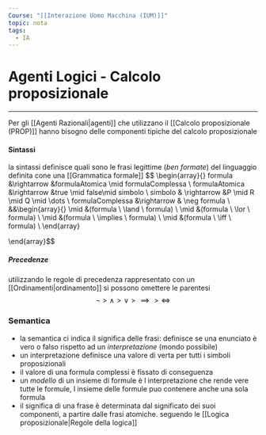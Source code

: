 ```yaml
---
Course: "[[Interazione Uomo Macchina (IUM)]]"
topic: nota
tags:
  - IA
---
```


# Agenti Logici - Calcolo proposizionale
---
Per gli [[Agenti Razionali|agenti]] che utilizzano il [[Calcolo proposizionale (PROP)]]  hanno bisogno delle componenti tipiche del calcolo proposizionale

#### Sintassi
la sintassi definisce quali sono le frasi legittime (_ben formate_) del linguaggio definita cone una [[Grammatica formale]]
$$
\begin{array}{}
formula &\rightarrow &formulaAtomica \mid formulaComplessa \\
formulaAtomica &\rightarrow &true \mid false\mid simbolo \\
simbolo & \rightarrow &P \mid R \mid Q \mid \dots \\
formulaComplessa &\rightarrow & \neg formula \\
&&\begin{array}{}
\mid &(formula \ \land \ formula) \\
\mid &(formula \ \lor \ formula) \\
\mid &(formula \ \implies \ formula) \\
\mid &(formula \ \iff \ formula) \\
\end{array}


\end{array}$$

##### Precedenze
utilizzando le regole di precedenza rappresentato con un [[Ordinamenti|ordinamento]] si possono omettere le parentesi
$$\neg >\land > \lor>\implies >\iff$$

### Semantica
- la semantica ci indica il significa delle frasi: definisce se una enunciato è vero o falso rispetto ad un _interpretazione_ (mondo possibile)
- un interpretazione definisce una valore di verta per tutti i simboli proposizionali
- il valore di una formula complessi è fissato di conseguenza
- un _modello_ di un insieme di formule è l interpretazione che rende vere tutte le formule, l insieme delle formule puo contenere anche una sola formula
- il significa di una frase è determinata dal significato dei suoi componenti, a partire dalle frasi atomiche. seguendo le [[Logica proposizionale|Regole della logica]]


